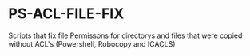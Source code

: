 # PS-ACL-FILE-FIX
Scripts that fix file Permissons for directorys and files that were copied without ACL's (Powershell, Robocopy and ICACLS)
